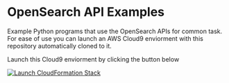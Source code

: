 # OpenSearch API Examples

Example Python programs that use the OpenSearch APIs for common task. For ease of use you can launch an AWS Cloud9 enviorment with this repository automatically cloned to it. 

Launch this Cloud9 enviorment by clicking the button below

[![Launch CloudFormation Stack](https://sharkech-public.s3.amazonaws.com/misc-public/cloudformation-launch-stack.png)](https://console.aws.amazon.com/cloudformation/home#/stacks/new?stackName=cloud9-open-search&templateURL=https://sharkech-public.s3.amazonaws.com/misc-public/cloud9_w_OpenSearch_API_repo.yml)
